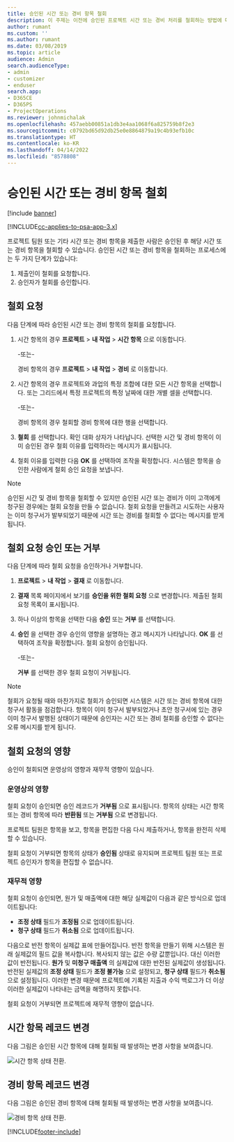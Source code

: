 ```yaml
---
title: 승인된 시간 또는 경비 항목 철회
description: 이 주제는 이전에 승인된 프로젝트 시간 또는 경비 처리를 철회하는 방법에 대한 정보를 제공합니다.
author: rumant
ms.custom: ''
ms.author: rumant
ms.date: 03/08/2019
ms.topic: article
audience: Admin
search.audienceType:
- admin
- customizer
- enduser
search.app:
- D365CE
- D365PS
- ProjectOperations
ms.reviewer: johnmichalak
ms.openlocfilehash: 457aebb00851a1db3e4aa1068f6a825759b8f2e3
ms.sourcegitcommit: c0792bd65d92db25e0e8864879a19c4b93efb10c
ms.translationtype: HT
ms.contentlocale: ko-KR
ms.lasthandoff: 04/14/2022
ms.locfileid: "8578808"
---
```

# <a name="recall-approved-time-or-expense-entries"></a>승인된 시간 또는 경비 항목 철회

[!include [banner](../includes/psa-now-project-operations.md)]

[!INCLUDE[cc-applies-to-psa-app-3.x](../includes/cc-applies-to-psa-app-3x.md)]

프로젝트 팀원 또는 기타 시간 또는 경비 항목을 제출한 사람은 승인된 후 해당 시간 또는 경비 항목을 철회할 수 있습니다. 승인된 시간 또는 경비 항목을 철회하는 프로세스에는 두 가지 단계가 있습니다:

1. 제출인이 철회를 요청합니다.
2. 승인자가 철회를 승인합니다.

## <a name="request-a-recall"></a>철회 요청

다음 단계에 따라 승인된 시간 또는 경비 항목의 철회를 요청합니다.

1. 시간 항목의 경우 **프로젝트** \> **내 작업** \> **시간 항목** 으로 이동합니다.

    -또는-

    경비 항목의 경우 **프로젝트** \> **내 작업** \> **경비** 로 이동합니다.

2. 시간 항목의 경우 프로젝트와 과업의 특정 조합에 대한 모든 시간 항목을 선택합니다. 또는 그리드에서 특정 프로젝트의 특정 날짜에 대한 개별 셀을 선택합니다.

    -또는-

    경비 항목의 경우 철회할 경비 항목에 대한 행을 선택합니다.

3. **철회** 를 선택합니다. 확인 대화 상자가 나타납니다. 선택한 시간 및 경비 항목이 이미 승인된 경우 철회 이유를 입력하라는 메시지가 표시됩니다.
4. 철회 이유를 입력한 다음 **OK** 를 선택하여 조작을 확정합니다. 시스템은 항목을 승인한 사람에게 철회 승인 요청을 보냅니다.

> [!NOTE]
> 승인된 시간 및 경비 항목을 철회할 수 있지만 승인된 시간 또는 경비가 이미 고객에게 청구된 경우에는 철회 요청을 만들 수 없습니다. 철회 요청을 만들려고 시도하는 사용자는 이미 청구서가 발부되었기 때문에 시간 또는 경비를 철회할 수 없다는 메시지를 받게 됩니다.

## <a name="approve-or-reject-a-recall-request"></a>철회 요청 승인 또는 거부

다음 단계에 따라 철회 요청을 승인하거나 거부합니다.

1. **프로젝트** \> **내 작업** \> **결재** 로 이동합니다.
2. **결재** 목록 페이지에서 보기를 **승인을 위한 철회 요청** 으로 변경합니다. 제출된 철회 요청 목록이 표시됩니다.
3. 하나 이상의 항목을 선택한 다음 **승인** 또는 **거부** 를 선택합니다.
4. **승인** 을 선택한 경우 승인의 영향을 설명하는 경고 메시지가 나타납니다. **OK** 를 선택하여 조작을 확정합니다. 철회 요청이 승인됩니다.

    -또는-

    **거부** 를 선택한 경우 철회 요청이 거부됩니다.

> [!NOTE]
> 철회가 요청될 때와 마찬가지로 철회가 승인되면 시스템은 시간 또는 경비 항목에 대한 청구서 활동을 점검합니다. 항목이 이미 청구서 발부되었거나 초안 청구서에 있는 경우 이미 청구서 발행된 상태이기 때문에 승인자는 시간 또는 경비 철회를 승인할 수 없다는 오류 메시지를 받게 됩니다.

## <a name="impact-of-a-recall-request"></a>철회 요청의 영향

승인이 철회되면 운영상의 영향과 재무적 영향이 있습니다.

### <a name="operational-impact"></a>운영상의 영향

철회 요청이 승인되면 승인 레코드가 **거부됨** 으로 표시됩니다. 항목의 상태는 시간 항목 또는 경비 항목에 따라 **반환됨** 또는 **거부됨** 으로 변경됩니다.

프로젝트 팀원은 항목을 보고, 항목을 편집한 다음 다시 제출하거나, 항목을 완전히 삭제할 수 있습니다.

철회 요청이 거부되면 항목의 상태가 **승인됨** 상태로 유지되며 프로젝트 팀원 또는 프로젝트 승인자가 항목을 편집할 수 없습니다.

### <a name="financial-impact"></a>재무적 영향

철회 요청이 승인되면, 원가 및 매출액에 대한 해당 실제값이 다음과 같은 방식으로 업데이트됩니다:

- **조정 상태** 필드가 **조정됨** 으로 업데이트됩니다.
- **청구 상태** 필드가 **취소됨** 으로 업데이트됩니다.

다음으로 반전 항목이 실제값 표에 만들어집니다. 반전 항목을 만들기 위해 시스템은 원래 실제값의 필드 값을 복사합니다. 복사되지 않는 값은 수량 값뿐입니다. 대신 이러한 값이 반전됩니다. **원가** 및 **미청구 매출액** 의 실제값에 대한 반전된 실제값이 생성됩니다. 반전된 실제값의 **조정 상태** 필드가 **조정 불가능** 으로 설정되고, **청구 상태** 필드가 **취소됨** 으로 설정됩니다. 이러한 변경 때문에 프로젝트에 기록된 지출과 수익 백로그가 더 이상 이러한 실제값이 나타내는 금액을 해명하지 못합니다.

철회 요청이 거부되면 프로젝트에 재무적 영향이 없습니다.

## <a name="changes-to-time-entry-records"></a>시간 항목 레코드 변경

다음 그림은 승인된 시간 항목에 대해 철회될 때 발생하는 변경 사항을 보여줍니다.

![시간 항목 상태 전환.](media/TimeEntryStateTransitions.png)

## <a name="changes-to-expense-entry-records"></a>경비 항목 레코드 변경

다음 그림은 승인된 경비 항목에 대해 철회될 때 발생하는 변경 사항을 보여줍니다.

![경비 항목 상태 전환.](media/ExpenseEntryStateTransitions.png)


[!INCLUDE[footer-include](../includes/footer-banner.md)]
